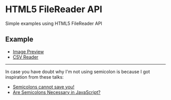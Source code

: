 # HTML5 FileReader API

Simple examples using HTML5 FileReader API

## Example

- [Image Preview](https://edysegura.github.io/js-FileReader/image-preview)
- [CSV Reader](https://edysegura.github.io/js-FileReader/csv-reader)

---
In case you have doubt why I'm not using semicolon is because I got inspiration from these talks: 

- [Semicolons cannot save you!](https://www.youtube.com/watch?v=Qlr-FGbhKaI)
- [Are Semicolons Necessary in JavaScript?](https://www.youtube.com/watch?v=gsfbh17Ax9I)

